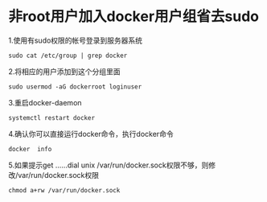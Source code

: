 # 非root用户加入docker用户组省去sudo

1.使用有sudo权限的帐号登录到服务器系统
```
sudo cat /etc/group | grep docker
```
2.将相应的用户添加到这个分组里面
```
sudo usermod -aG dockerroot loginuser
```
3.重启docker-daemon
```
systemctl restart docker
```
4.确认你可以直接运行docker命令，执行docker命令
```
docker  info
```
5.如果提示get ......dial unix /var/run/docker.sock权限不够，则修改/var/run/docker.sock权限
```
chmod a+rw /var/run/docker.sock
```

